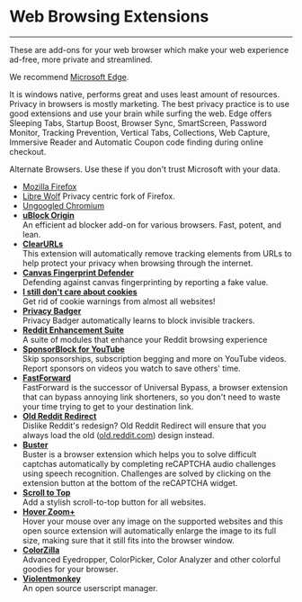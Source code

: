 # Web Browsing Extensions

***

These are add-ons for your web browser which make your web experience ad-free, more private and streamlined.

We recommend [Microsoft Edge](https://www.microsoft.com/en-us/edge).

It is windows native, performs great and uses least amount of resources. Privacy in browsers is mostly marketing. The best privacy practice is to use good extensions and use your brain while surfing the web. Edge offers Sleeping Tabs, Startup Boost, Browser Sync, SmartScreen, Password Monitor, Tracking Prevention, Vertical Tabs, Collections, Web Capture, Immersive Reader and Automatic Coupon code finding during online checkout.

Alternate Browsers. Use these if you don't trust Microsoft with your data.

* [Mozilla Firefox](https://www.mozilla.org/en-US/firefox/new/)
* [Libre Wolf](https://librewolf.net/) Privacy centric fork of Firefox.
* [Ungoogled Chromium](https://github.com/ungoogled-software/ungoogled-chromium)
* [**uBlock Origin**](https://github.com/gorhill/uBlock)\
  An efficient ad blocker add-on for various browsers. Fast, potent, and lean.
* [**ClearURLs**](https://docs.clearurls.xyz/1.23.0/#download)\
  This extension will automatically remove tracking elements from URLs to help protect your privacy when browsing through the internet.
* [**Canvas Fingerprint Defender**](https://mybrowseraddon.com/canvas-defender.html)\
  Defending against canvas fingerprinting by reporting a fake value.
* [**I still don't care about cookies**](https://github.com/OhMyGuus/I-Dont-Care-About-Cookies)\
  Get rid of cookie warnings from almost all websites!
* [**Privacy Badger**](https://privacybadger.org/)\
  Privacy Badger automatically learns to block invisible trackers.
* [**Reddit Enhancement Suite**](https://redditenhancementsuite.com/)\
  A suite of modules that enhance your Reddit browsing experience
* [**SponsorBlock for YouTube**](https://sponsor.ajay.app/)\
  Skip sponsorships, subscription begging and more on YouTube videos. Report sponsors on videos you watch to save others' time.
* [**FastForward**](https://fastforward.team/)\
  FastForward is the successor of Universal Bypass, a browser extension that can bypass annoying link shorteners, so you don't need to waste your time trying to get to your destination link.
* [**Old Reddit Redirect**](https://github.com/tom-james-watson/old-reddit-redirect)\
  Dislike Reddit's redesign? Old Reddit Redirect will ensure that you always load the old ([old.reddit.com](http://old.reddit.com)) design instead.
* [**Buster**](https://github.com/dessant/buster)\
  Buster is a browser extension which helps you to solve difficult captchas automatically by completing reCAPTCHA audio challenges using speech recognition. Challenges are solved by clicking on the extension button at the bottom of the reCAPTCHA widget.
* [**Scroll to Top**](https://mybrowseraddon.com/scroll-to-top.html)\
  Add a stylish scroll-to-top button for all websites.
* [**Hover Zoom+**](https://github.com/extesy/hoverzoom/)\
  Hover your mouse over any image on the supported websites and this open source extension will automatically enlarge the image to its full size, making sure that it still fits into the browser window.
* [**ColorZilla**](https://www.colorzilla.com/)\
  Advanced Eyedropper, ColorPicker, Color Analyzer and other colorful goodies for your browser.
* [**Violentmonkey**](https://violentmonkey.github.io/)\
  An open source userscript manager.
